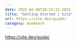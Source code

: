 ```yaml
---
date: 2025-02-06T20:53:22.205Z
title: "Getting Started | Vite"
url: https://vite.dev/guide/
category: bookmark
---
```

https://vite.dev/guide/
